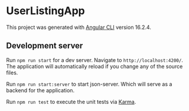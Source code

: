 # UserListingApp

This project was generated with [Angular CLI](https://github.com/angular/angular-cli) version 16.2.4.

## Development server

Run ```npm run start``` for a dev server. Navigate to `http://localhost:4200/`. The application will automatically reload if you change any of the source files.

Run ```npm run start:server``` to start json-server. Which will serve as a backend for the application.

Run ```npm run test``` to execute the unit tests via [Karma](https://karma-runner.github.io).
